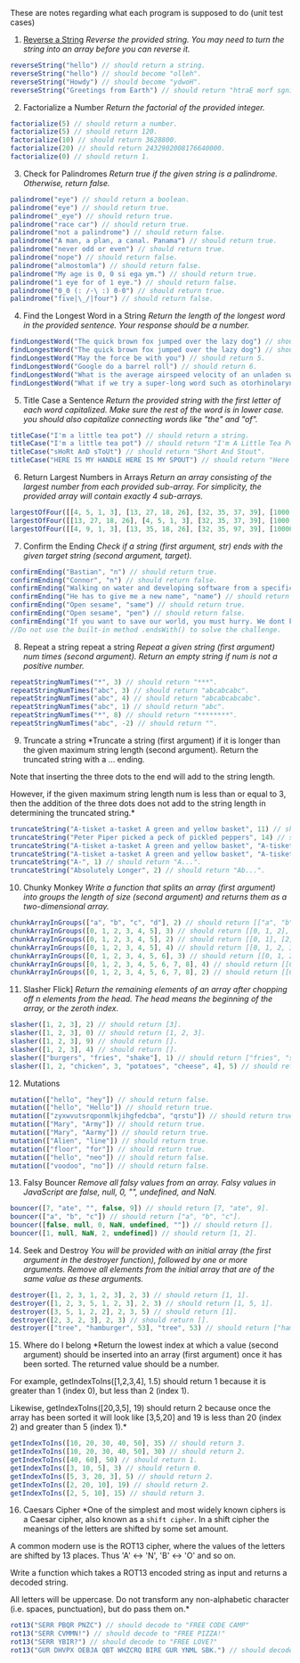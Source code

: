 These are notes regarding what each program is supposed to do (unit test cases)


1. [Reverse a String](01-reverse-a-string.js)
*Reverse the provided string.
You may need to turn the string into an array before you can reverse it.*
```javascript
reverseString("hello") // should return a string.
reverseString("hello") // should become "olleh".
reverseString("Howdy") // should become "ydwoH".
reverseString("Greetings from Earth") // should return "htraE morf sgniteerG".
```

2. Factorialize a Number
*Return the factorial of the provided integer.*
```javascript
factorialize(5) // should return a number.
factorialize(5) // should return 120.
factorialize(10) // should return 3628800.
factorialize(20) // should return 2432902008176640000.
factorialize(0) // should return 1.
```

3. Check for Palindromes
*Return true if the given string is a palindrome. Otherwise, return false.*
```javascript
palindrome("eye") // should return a boolean.
palindrome("eye") // should return true.
palindrome("_eye") // should return true.
palindrome("race car") // should return true.
palindrome("not a palindrome") // should return false.
palindrome("A man, a plan, a canal. Panama") // should return true.
palindrome("never odd or even") // should return true.
palindrome("nope") // should return false.
palindrome("almostomla") // should return false.
palindrome("My age is 0, 0 si ega ym.") // should return true.
palindrome("1 eye for of 1 eye.") // should return false.
palindrome("0_0 (: /-\ :) 0-0") // should return true.
palindrome("five|\_/|four") // should return false.
```

4. Find the Longest Word in a String
*Return the length of the longest word in the provided sentence.
Your response should be a number.*
```javascript
findLongestWord("The quick brown fox jumped over the lazy dog") // should return a number.
findLongestWord("The quick brown fox jumped over the lazy dog") // should return 6.
findLongestWord("May the force be with you") // should return 5.
findLongestWord("Google do a barrel roll") // should return 6.
findLongestWord("What is the average airspeed velocity of an unladen swallow") // should return 8.
findLongestWord("What if we try a super-long word such as otorhinolaryngology") // should return 19.
```

5. Title Case a Sentence
*Return the provided string with the first letter of each word capitalized. Make sure the rest of the word is in lower case.
you should also capitalize connecting words like "the" and "of".*
```javascript
titleCase("I'm a little tea pot") // should return a string.
titleCase("I'm a little tea pot") // should return "I'm A Little Tea Pot".
titleCase("sHoRt AnD sToUt") // should return "Short And Stout".
titleCase("HERE IS MY HANDLE HERE IS MY SPOUT") // should return "Here Is My Handle Here Is My Spout".
```

6. Return Largest Numbers in Arrays
*Return an array consisting of the largest number from each provided sub-array. For simplicity, the provided array will contain exactly 4 sub-arrays.*
```javascript
largestOfFour([[4, 5, 1, 3], [13, 27, 18, 26], [32, 35, 37, 39], [1000, 1001, 857, 1]]) // should return an array.
largestOfFour([[13, 27, 18, 26], [4, 5, 1, 3], [32, 35, 37, 39], [1000, 1001, 857, 1]]) // should return [27,5,39,1001].
largestOfFour([[4, 9, 1, 3], [13, 35, 18, 26], [32, 35, 97, 39], [1000000, 1001, 857, 1]]) // should return [9, 35, 97, 1000000].
```

7. Confirm the Ending
*Check if a string (first argument, str) ends with the given target string (second argument, target).*
```javascript
confirmEnding("Bastian", "n") // should return true.
confirmEnding("Connor", "n") // should return false.
confirmEnding("Walking on water and developing software from a specification are easy if both are frozen", "specification") // should return false.
confirmEnding("He has to give me a new name", "name") // should return true.
confirmEnding("Open sesame", "same") // should return true.
confirmEnding("Open sesame", "pen") // should return false.
confirmEnding("If you want to save our world, you must hurry. We dont know how much longer we can withstand the nothing", "mountain") // should return false.
//Do not use the built-in method .endsWith() to solve the challenge.
```

8. Repeat a string repeat a string
*Repeat a given string (first argument) num times (second argument). Return an empty string if num is not a positive number.*
```javascript
repeatStringNumTimes("*", 3) // should return "***".
repeatStringNumTimes("abc", 3) // should return "abcabcabc".
repeatStringNumTimes("abc", 4) // should return "abcabcabcabc".
repeatStringNumTimes("abc", 1) // should return "abc".
repeatStringNumTimes("*", 8) // should return "********".
repeatStringNumTimes("abc", -2) // should return "".
```

9. Truncate a string
*Truncate a string (first argument) if it is longer than the given maximum string length (second argument). Return the truncated string with a ... ending.

Note that inserting the three dots to the end will add to the string length.

However, if the given maximum string length num is less than or equal to 3, then the addition of the three dots does not add to the string length in determining the truncated string.*
```javascript
truncateString("A-tisket a-tasket A green and yellow basket", 11) // should return "A-tisket...".
truncateString("Peter Piper picked a peck of pickled peppers", 14) // should return "Peter Piper...".
truncateString("A-tisket a-tasket A green and yellow basket", "A-tisket a-tasket A green and yellow basket".length) // should return "A-tisket a-tasket A green and yellow basket".
truncateString("A-tisket a-tasket A green and yellow basket", "A-tisket a-tasket A green and yellow basket".length + 2) // should return "A-tisket a-tasket A green and yellow basket".
truncateString("A-", 1) // should return "A...".
truncateString("Absolutely Longer", 2) // should return "Ab...".
```

10. Chunky Monkey
*Write a function that splits an array (first argument) into groups the length of size (second argument) and returns them as a two-dimensional array.*
```javascript
chunkArrayInGroups(["a", "b", "c", "d"], 2) // should return [["a", "b"], ["c", "d"]].
chunkArrayInGroups([0, 1, 2, 3, 4, 5], 3) // should return [[0, 1, 2], [3, 4, 5]].
chunkArrayInGroups([0, 1, 2, 3, 4, 5], 2) // should return [[0, 1], [2, 3], [4, 5]].
chunkArrayInGroups([0, 1, 2, 3, 4, 5], 4) // should return [[0, 1, 2, 3], [4, 5]].
chunkArrayInGroups([0, 1, 2, 3, 4, 5, 6], 3) // should return [[0, 1, 2], [3, 4, 5], [6]].
chunkArrayInGroups([0, 1, 2, 3, 4, 5, 6, 7, 8], 4) // should return [[0, 1, 2, 3], [4, 5, 6, 7], [8]].
chunkArrayInGroups([0, 1, 2, 3, 4, 5, 6, 7, 8], 2) // should return [[0, 1], [2, 3], [4, 5], [6, 7], [8]].
```

11. Slasher Flick]
*Return the remaining elements of an array after chopping off n elements from the head.*
*The head means the beginning of the array, or the zeroth index.*
```javascript
slasher([1, 2, 3], 2) // should return [3].
slasher([1, 2, 3], 0) // should return [1, 2, 3].
slasher([1, 2, 3], 9) // should return [].
slasher([1, 2, 3], 4) // should return [].
slasher(["burgers", "fries", "shake"], 1) // should return ["fries", "shake"].
slasher([1, 2, "chicken", 3, "potatoes", "cheese", 4], 5) // should return ["cheese", 4].
```

12. Mutations
```javascript
mutation(["hello", "hey"]) // should return false.
mutation(["hello", "Hello"]) // should return true.
mutation(["zyxwvutsrqponmlkjihgfedcba", "qrstu"]) // should return true.
mutation(["Mary", "Army"]) // should return true.
mutation(["Mary", "Aarmy"]) // should return true.
mutation(["Alien", "line"]) // should return true.
mutation(["floor", "for"]) // should return true.
mutation(["hello", "neo"]) // should return false.
mutation(["voodoo", "no"]) // should return false.
```

13. Falsy Bouncer
*Remove all falsy values from an array.
Falsy values in JavaScript are false, null, 0, "", undefined, and NaN.*
```javascript
bouncer([7, "ate", "", false, 9]) // should return [7, "ate", 9].
bouncer(["a", "b", "c"]) // should return ["a", "b", "c"].
bouncer([false, null, 0, NaN, undefined, ""]) // should return [].
bouncer([1, null, NaN, 2, undefined]) // should return [1, 2].
```

14. Seek and Destroy
*You will be provided with an initial array (the first argument in the destroyer function), followed by one or more arguments. Remove all elements from the initial array that are of the same value as these arguments.*
```javascript
destroyer([1, 2, 3, 1, 2, 3], 2, 3) // should return [1, 1].
destroyer([1, 2, 3, 5, 1, 2, 3], 2, 3) // should return [1, 5, 1].
destroyer([3, 5, 1, 2, 2], 2, 3, 5) // should return [1].
destroyer([2, 3, 2, 3], 2, 3) // should return [].
destroyer(["tree", "hamburger", 53], "tree", 53) // should return ["hamburger"].
```

15. Where do I belong
*Return the lowest index at which a value (second argument) should be inserted into an array (first argument) once it has been sorted. The returned value should be a number.

For example, getIndexToIns([1,2,3,4], 1.5) should return 1 because it is greater than 1 (index 0), but less than 2 (index 1).

Likewise, getIndexToIns([20,3,5], 19) should return 2 because once the array has been sorted it will look like [3,5,20] and 19 is less than 20 (index 2) and greater than 5 (index 1).*
```javascript
getIndexToIns([10, 20, 30, 40, 50], 35) // should return 3.
getIndexToIns([10, 20, 30, 40, 50], 30) // should return 2.
getIndexToIns([40, 60], 50) // should return 1.
getIndexToIns([3, 10, 5], 3) // should return 0.
getIndexToIns([5, 3, 20, 3], 5) // should return 2.
getIndexToIns([2, 20, 10], 19) // should return 2.
getIndexToIns([2, 5, 10], 15) // should return 3.
```

16. Caesars Cipher
*One of the simplest and most widely known ciphers is a Caesar cipher, also known as a `shift cipher`. In a shift cipher the meanings of the letters are shifted by some set amount.

A common modern use is the ROT13 cipher, where the values of the letters are shifted by 13 places. Thus 'A' ↔ 'N', 'B' ↔ 'O' and so on.

Write a function which takes a ROT13 encoded string as input and returns a decoded string.

All letters will be uppercase. Do not transform any non-alphabetic character (i.e. spaces, punctuation), but do pass them on.*
```javascript
rot13("SERR PBQR PNZC") // should decode to "FREE CODE CAMP"
rot13("SERR CVMMN!") // should decode to "FREE PIZZA!"
rot13("SERR YBIR?") // should decode to "FREE LOVE?"
rot13("GUR DHVPX OEBJA QBT WHZCRQ BIRE GUR YNML SBK.") // should decode to "THE QUICK BROWN DOG JUMPED OVER THE LAZY FOX."
```

